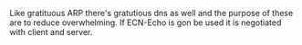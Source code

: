 Like gratituous ARP there's gratutious dns as well and the purpose of these are to reduce overwhelming.
If ECN-Echo is gon be used it is negotiated with client and server.

